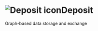 # ![Deposit icon](deposit/commander/res/dep_cube.svg)Deposit

Graph-based data storage and exchange


